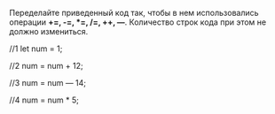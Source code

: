 Переделайте приведенный код так, чтобы в нем использовались операции <strong>+=, -=, *=, /=, ++, —</strong>. Количество строк кода при этом не должно измениться.

//1
let num = 1;

//2
num = num + 12;

//3
num = num — 14;

//4
num = num * 5;